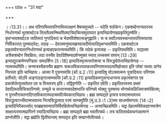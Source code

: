 +++
title = "31 यदा"

+++
  
  
।।13.31।। अथ परिणामित्वापरिणामित्वलक्षणं वैषम्यमुच्यते -- यदेति श्लोकेन।
एकशब्देनान्यतरस्य निर्धारणार्थं भूतशब्दोऽत्र
तिलतैलवन्मिथश्लिष्टचिदचित्समुदायपर इत्यभिप्रायेणाहप्रकृतिपुरुषेति।
पृथग्भावशब्दोऽत्र जातिरूपं गुणादिरूपं च भेदमविशेषात्सङ्गृह्णाति। स च
सर्वोऽप्यवस्थान्तरापत्तिरूपतया निर्विकारात् पुरुषाद्भेदः; तदाह --
देवत्वमनुष्यत्वह्रस्वत्वदीर्घत्वादिपृथग्भावमिति। एकशब्दोऽत्र
प्रकृतयोरन्यतरनिर्धारणार्थ इत्याहएकतत्त्वस्थमिति। किं तदेकं इत्यत्राह --
प्रकृतिस्थमिति। यद्यात्मा अत्रैकशब्देन विवक्षितः; तदा तस्यैव
देवादिवैषम्यदर्शनमुक्तं स्यात् तच्चसमं पश्यन् \[13।29\]
इत्याद्युपक्रमेणपण्डिताः समदर्शिनः \[5।18\] इत्यादिस्मृत्यन्तरोक्त्या च
विरुद्ध्येतेत्यभिप्रायेणाह -- नात्मस्थमिति। सन्मात्रस्यैकस्यैव ब्रह्मणः
सकलविकल्पसकलपरिणामास्पदत्वमिहोच्यत इति परेषां जल्पाः प्रागेव निरस्ता इति
चाभिप्रायः। आत्मा वै पुत्रनामासि \[कौ.उ.2।11\] इत्यादिषु योऽयमात्मनः
पुत्रादिरूपः परिणामः प्रतीयते; सोऽपि अङ्गादङ्गात्सम्भवसि \[कौ.उ.2।11\]
इत्यादिकमनुसन्दधानस्य प्रकृत्यंशगत एव प्रकाशेतेत्युच्यतेतत एव च
विस्तारम् इति। तद्विवृणोति -- प्रकृतित एवेति। प्रकृतितत्त्वस्य प्रथमं
देवादिरूपविचित्रपरिणामे; तन्मूले च सन्तानव्यपदेशभाजि परिणामे भोक्तुः
पुरुषस्य भोगार्थसन्निधिमात्रमपेक्षितम्; न
पुनर्भोगायतनादिगतविकारास्पदत्वमपीत्येवकाराभिप्रायः। ब्रह्म सम्पद्यते
इत्यत्र परमात्मभावस्य विरुद्धत्वाज्जीवात्मभावस्य नित्यसिद्धत्वात् परमं
साम्यमुपैति \[मुं.उ.3।1।3\]मम साधर्म्यमागताः \[14।2\]
इत्यादिभिरैकार्थ्यात् परब्रह्मसाम्यापत्तिर्विवक्षितेत्यभिप्रायेणाह --
अनवच्छिन्नमिति। यद्वा देहात्मविवेकज्ञानमात्रेण
साक्षात्परमात्मप्राप्तिर्न स्यादित्यभिप्रायः। ब्रह्म सम्पद्यते ब्रह्म
भवतीत्यर्थः। तत्र फलितार्थकथनंआत्मानं प्राप्नोतीति। यद्वा ब्रह्मेति
द्वितीयान्तम् सम्पद्यत इति सम्प्राप्नोतीत्यर्थः।  
  
